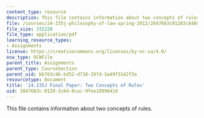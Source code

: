 ```yaml
---
content_type: resource
description: This file contains information about two concepts of rules.
file: /courses/24-235j-philosophy-of-law-spring-2012/2847683c01203c648cac9fea1899641d_MIT24_235JS12_Rawlsonrules.pdf
file_size: 332220
file_type: application/pdf
learning_resource_types:
- Assignments
license: https://creativecommons.org/licenses/by-nc-sa/4.0/
ocw_type: OCWFile
parent_title: Assignments
parent_type: CourseSection
parent_uid: bb763c4b-bd52-d710-297d-1e49f3142f3a
resourcetype: Document
title: '24.235J Final Paper: Two Concepts of Rules'
uid: 2847683c-0120-3c64-8cac-9fea1899641d
---
```

This file contains information about two concepts of rules.